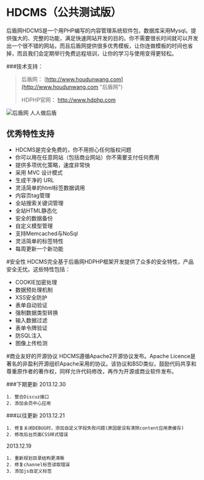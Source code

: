 # HDCMS（公共测试版）
后盾网HDCMS是一个用PHP编写的内容管理系统软件包，数据库采用Mysql。提供强大的、完整的功能，满足快速网站开发的目的。你不需要很长时间就可以开发出一个很不错的网站，而且后盾网提供很多优秀模板，让你连做模板的时间也省掉，而且我们会定期举行免费远程培训，让你的学习与使用变得更轻松。

###技术支持：
>后盾网： [http://www.houdunwang.com](http://www.houdunwang.com "后盾网")
> 
>HDPHP官网： [http://www.hdphp.com ](http://www.hdphp.com "HDPHP官网")
>
![后盾网  人人做后盾](http://www.hdphp.com/preview/houdunwang.jpg) 

## 优秀特性支持* HDCMS是完全免费的，你不用担心任何版权问题* 你可以用在任意网站（包括商业网站）你不需要支付任何费用* 提供多项优化策略，速度非常快* 采用 MVC 设计模式* 生成干净的 URL
* 灵活简单的html标签数据调用
* 内容页tag管理
* 全站搜索关键词管理* 全站HTML静态化* 安全的数据备份* 自定义模型管理* 支持Memcached与NoSql* 灵活简单的标签特性* 每周更新一个新功能

#安全性
HDCMS完全基于后盾网HDPHP框架开发提供了众多的安全特性，产品安全无忧。这些特性包括：

* COOKIE加密处理
* 数据预处理机制
* XSS安全防护
* 表单自动验证
* 强制数据类型转换
* 输入数据过滤
* 表单令牌验证
* 防SQL注入
* 图像上传检测


#商业友好的开源协议
HDCMS遵循Apache2开源协议发布。Apache Licence是著名的非盈利开源组织Apache采用的协议。该协议和BSD类似，鼓励代码共享和尊重原作者的著作权，同样允许代码修改，再作为开源或商业软件发布。


###下期更新
2013.12.30

```
1. 整合Discuz接口
2. 添加会员中心应用 
```

###以往更新
2013.12.21

```
1. 修复关闭DEBUG时，添加自定义字段失败问题(原因是没有清除content应用表缓存)
2. 修改后台页面CSS样式错误
```
2013.12.19

```
1. 重新规划目录结构更清晰
2. 修复channel标签读取错误
3. 添加js自定义标签
```
